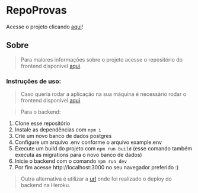 # RepoProvas

Acesse o projeto clicando <a href="https://projeto17-repoprovas-frontend.vercel.app/">aqui</a>!

## Sobre

> Para maiores informações sobre o projeto acesse o repositório do frontend disponível <a href="https://github.com/mateuskuritza/RepoProvas-Frontend">aqui</a>.

### Instruções de uso:
> Caso queria rodar a aplicação na sua máquina é necessário rodar o frontend disponível <a href="https://github.com/mateuskuritza/RepoProvas-Frontend">aqui</a>.

> Para o backend:

  1. Clone esse repositório
  2. Instale as dependências com
    ```npm i```
  3. Crie um novo banco de dados postgres
  4. Configure um arquivo .env conforme o arquivo example.env
  5. Execute um build do projeto com 
    ```npm run build``` (esse comando também executa as migrations para o novo banco de dados)
  6. Inicie o backend com o comando
    ```npm run dev```
  6. Por fim acesse http://localhost:3000 no seu navegador preferido :)

> Outra alternativa é utilizar a <a href="https://repoprovas-kuritza.herokuapp.com/">url</a> onde foi realizado o deploy do backend na Heroku.
